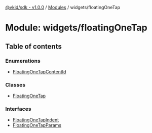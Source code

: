 [@vkid/sdk - v1.0.0](../README.md) / [Modules](../modules.md) / widgets/floatingOneTap

# Module: widgets/floatingOneTap

## Table of contents

### Enumerations

- [FloatingOneTapContentId](../enums/widgets_floatingOneTap.FloatingOneTapContentId.md)

### Classes

- [FloatingOneTap](../classes/widgets_floatingOneTap.FloatingOneTap.md)

### Interfaces

- [FloatingOneTapIndent](../interfaces/widgets_floatingOneTap.FloatingOneTapIndent.md)
- [FloatingOneTapParams](../interfaces/widgets_floatingOneTap.FloatingOneTapParams.md)
